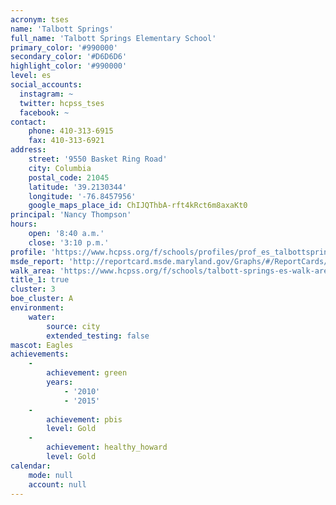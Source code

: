 ```yaml
---
acronym: tses
name: 'Talbott Springs'
full_name: 'Talbott Springs Elementary School'
primary_color: '#990000'
secondary_color: '#D6D6D6'
highlight_color: '#990000'
level: es
social_accounts:
  instagram: ~
  twitter: hcpss_tses
  facebook: ~
contact:
    phone: 410-313-6915
    fax: 410-313-6921
address:
    street: '9550 Basket Ring Road'
    city: Columbia
    postal_code: 21045
    latitude: '39.2130344'
    longitude: '-76.8457956'
    google_maps_place_id: ChIJQThbA-rft4kRct6m8axaKt0
principal: 'Nancy Thompson'
hours:
    open: '8:40 a.m.'
    close: '3:10 p.m.'
profile: 'https://www.hcpss.org/f/schools/profiles/prof_es_talbottsprings.pdf'
msde_report: 'http://reportcard.msde.maryland.gov/Graphs/#/ReportCards/ReportCardSchool/1//1/13/0609/'
walk_area: 'https://www.hcpss.org/f/schools/talbott-springs-es-walk-area.pdf'
title_1: true
cluster: 3
boe_cluster: A
environment:
    water:
        source: city
        extended_testing: false
mascot: Eagles
achievements:
    -
        achievement: green
        years:
            - '2010'
            - '2015'
    -
        achievement: pbis
        level: Gold
    -
        achievement: healthy_howard
        level: Gold
calendar:
    mode: null
    account: null
---
```

